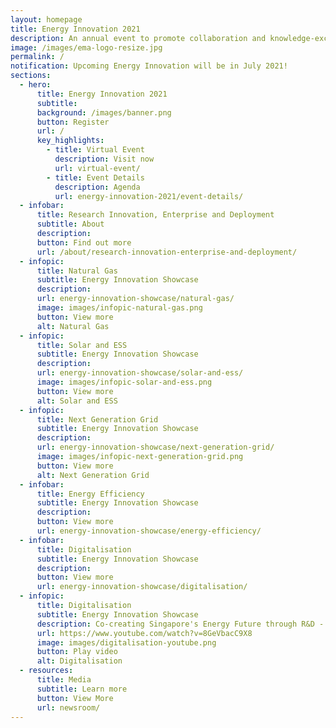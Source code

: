 ```yaml
---
layout: homepage
title: Energy Innovation 2021
description: An annual event to promote collaboration and knowledge-exchange among industry experts and the research community
image: /images/ema-logo-resize.jpg
permalink: /
notification: Upcoming Energy Innovation will be in July 2021!
sections:
  - hero:
      title: Energy Innovation 2021
      subtitle: 
      background: /images/banner.png
      button: Register
      url: /
      key_highlights:
        - title: Virtual Event
          description: Visit now
          url: virtual-event/
        - title: Event Details
          description: Agenda
          url: energy-innovation-2021/event-details/
  - infobar:
      title: Research Innovation, Enterprise and Deployment
      subtitle: About
      description: 
      button: Find out more
      url: /about/research-innovation-enterprise-and-deployment/
  - infopic:
      title: Natural Gas
      subtitle: Energy Innovation Showcase
      description: 
      url: energy-innovation-showcase/natural-gas/
      image: images/infopic-natural-gas.png
      button: View more
      alt: Natural Gas
  - infopic:
      title: Solar and ESS
      subtitle: Energy Innovation Showcase
      description: 
      url: energy-innovation-showcase/solar-and-ess/
      image: images/infopic-solar-and-ess.png
      button: View more
      alt: Solar and ESS
  - infopic:
      title: Next Generation Grid
      subtitle: Energy Innovation Showcase
      description: 
      url: energy-innovation-showcase/next-generation-grid/
      image: images/infopic-next-generation-grid.png
      button: View more
      alt: Next Generation Grid
  - infobar:
      title: Energy Efficiency
      subtitle: Energy Innovation Showcase
      description: 
      button: View more
      url: energy-innovation-showcase/energy-efficiency/
  - infobar:
      title: Digitalisation
      subtitle: Energy Innovation Showcase
      description: 
      button: View more
      url: energy-innovation-showcase/digitalisation/
  - infopic:
      title: Digitalisation
      subtitle: Energy Innovation Showcase
      description: Co-creating Singapore's Energy Future through R&D - Digitalisation
      url: https://www.youtube.com/watch?v=8GeVbacC9X8
      image: images/digitalisation-youtube.png
      button: Play video
      alt: Digitalisation
  - resources:
      title: Media
      subtitle: Learn more
      button: View More
      url: newsroom/
---
```

